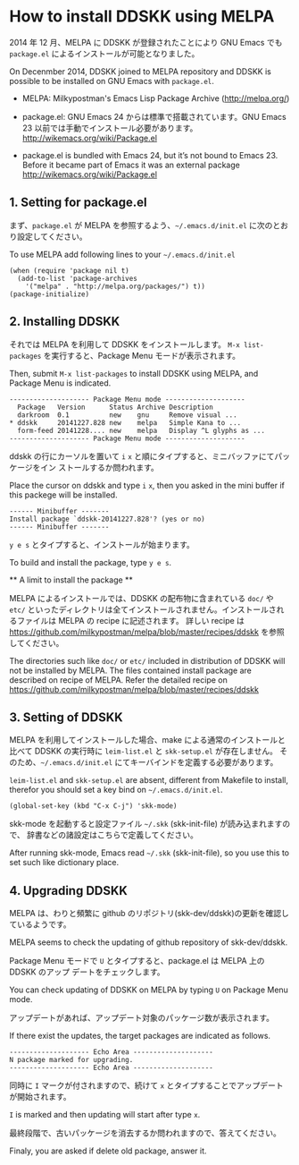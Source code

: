 # How to install DDSKK using MELPA

2014 年 12 月、MELPA に DDSKK が登録されたことにより GNU Emacs でも `package.el` によるインストールが可能となりました。

On Decenmber 2014, DDSKK joined to MELPA repository and DDSKK is possible to be installed
on GNU Emacs with `package.el`.

 * MELPA: Milkypostman's Emacs Lisp Package Archive (http://melpa.org/)

 * package.el: GNU Emacs 24 からは標準で搭載されています。GNU Emacs 23 以前では手動でインストール必要があります。
http://wikemacs.org/wiki/Package.el

 * package.el is bundled with Emacs 24, but it’s not bound to Emacs 23. Before it became
part of Emacs it was an external package
http://wikemacs.org/wiki/Package.el


## 1. Setting for package.el

まず、`package.el` が MELPA を参照するよう、`~/.emacs.d/init.el` に次のとおり設定してください。

To use MELPA add following lines to your `~/.emacs.d/init.el`

```
(when (require 'package nil t)
  (add-to-list 'package-archives
    '("melpa" . "http://melpa.org/packages/") t))
(package-initialize)
```

## 2. Installing DDSKK

それでは MELPA を利用して DDSKK をインストールします。
`M-x list-packages` を実行すると、Package Menu モードが表示されます。

Then, submit `M-x list-packages` to install DDSKK using MELPA, and Package Menu is indicated. 


```
-------------------- Package Menu mode --------------------
  Package   Version      Status Archive Description
  darkroom  0.1          new    gnu     Remove visual ...
* ddskk     20141227.828 new    melpa   Simple Kana to ...
  form-feed 20141228.... new    melpa   Display ^L glyphs as ...
-------------------- Package Menu mode --------------------
```

ddskk の行にカーソルを置いて `i` `x` と順にタイプすると、ミニバッファにてパッケージをイン
ストールするか問われます。

Place the cursor on ddskk and type `i` `x`, then you asked in the mini buffer if
this packege will be installed.

```
------ Minibuffer -------
Install package `ddskk-20141227.828'? (yes or no)
------ Minibuffer -------
```

`y e s` とタイプすると、インストールが始まります。

To build and install the package, type `y e s`.

** A limit to install the package **

MELPA によるインストールでは、DDSKK の配布物に含まれている `doc/` や `etc/` といったディレクトリは全てインストールされません。インストールされるファイルは MELPA の recipe に記述されます。
詳しい recipe は https://github.com/milkypostman/melpa/blob/master/recipes/ddskk
を参照してください。

The directories such like `doc/` or `etc/` included in distribution of DDSKK will not be installed by MELPA.
The files contained install package are described on recipe of MELPA.
Refer the detailed recipe on https://github.com/milkypostman/melpa/blob/master/recipes/ddskk

## 3. Setting of DDSKK

MELPA を利用してインストールした場合、make による通常のインストールと比べて DDSKK の実行時に `leim-list.el` と `skk-setup.el` が存在しません。
そのため、`~/.emacs.d/init.el` にてキーバインドを定義する必要があります。

`leim-list.el` and `skk-setup.el` are absent, different from Makefile to install, therefor
you should set a key bind on `~/.emacs.d/init.el`.

```
(global-set-key (kbd "C-x C-j") 'skk-mode)
```

skk-mode を起動すると設定ファイル `~/.skk` (skk-init-file) が読み込まれますので、
辞書などの諸設定はこちらで定義してください。

After running skk-mode, Emacs read `~/.skk` (skk-init-file), so
you use this to set such like dictionary place.

## 4. Upgrading DDSKK

MELPA は、わりと頻繁に github のリポジトリ(skk-dev/ddskk)の更新を確認しているようです。

MELPA seems to check the updating of github repository of skk-dev/ddskk.

Package Menu モードで `U` とタイプすると、package.el は MELPA 上の DDSKK のアップ
デートをチェックします。

You can check updating of DDSKK on MELPA by typing `U` on Package Menu mode.

アップデートがあれば、アップデート対象のパッケージ数が表示されます。

If there exist the updates, the target packages are indicated as follows.

```
-------------------- Echo Area --------------------
N package marked for upgrading.
-------------------- Echo Area --------------------
```

同時に `I` マークが付されますので、続けて `x` とタイプすることでアップデートが開始されます。

`I` is marked and then updating will start after type `x`.

最終段階で、古いパッケージを消去するか問われますので、答えてください。

Finaly, you are asked if delete old package, answer it.